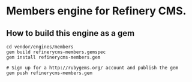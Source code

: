 # Members engine for Refinery CMS.

## How to build this engine as a gem

    cd vendor/engines/members
    gem build refinerycms-members.gemspec
    gem install refinerycms-members.gem
    
    # Sign up for a http://rubygems.org/ account and publish the gem
    gem push refinerycms-members.gem